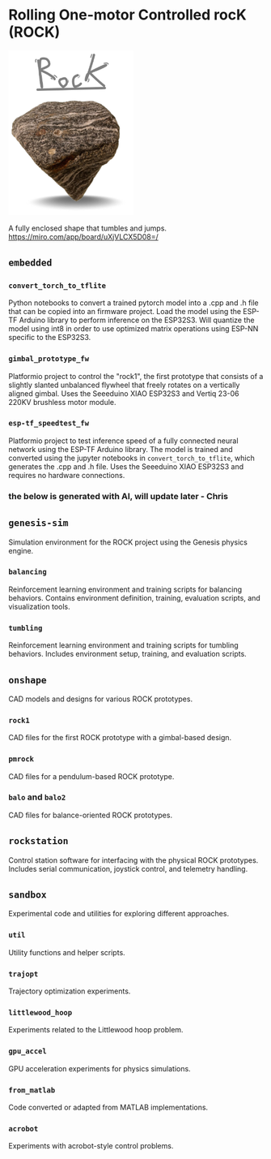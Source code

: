 # Rolling One-motor Controlled rocK (ROCK)


<p float="middle">
  <img src="media/rockbanner.png" width="49%" />
</p>

A fully enclosed shape that tumbles and jumps.
https://miro.com/app/board/uXjVLCX5D08=/

## `embedded`

### `convert_torch_to_tflite`
Python notebooks to convert a trained pytorch model into a .cpp and .h file that can be copied into an firmware project. Load the model using the ESP-TF Arduino library to perform inference on the ESP32S3. Will quantize the model using int8 in order to use optimized matrix operations using ESP-NN specific to the ESP32S3. 

### `gimbal_prototype_fw` 
Platformio project to control the "rock1", the first prototype that consists of a slightly slanted unbalanced flywheel that freely rotates on a vertically aligned gimbal. Uses the Seeeduino XIAO ESP32S3 and Vertiq 23-06 220KV brushless motor module.

### `esp-tf_speedtest_fw`
Platformio project to test inference speed of a fully connected neural network using the ESP-TF Arduino library. The model is trained and converted using the jupyter notebooks in `convert_torch_to_tflite`, which generates the .cpp and .h file. Uses the Seeeduino XIAO ESP32S3 and requires no hardware connections.

### the below is generated with AI, will update later - Chris

## `genesis-sim`
Simulation environment for the ROCK project using the Genesis physics engine.

### `balancing`
Reinforcement learning environment and training scripts for balancing behaviors. Contains environment definition, training, evaluation scripts, and visualization tools.

### `tumbling`
Reinforcement learning environment and training scripts for tumbling behaviors. Includes environment setup, training, and evaluation scripts.

## `onshape`
CAD models and designs for various ROCK prototypes.

### `rock1`
CAD files for the first ROCK prototype with a gimbal-based design.

### `pmrock`
CAD files for a pendulum-based ROCK prototype.

### `balo` and `balo2`
CAD files for balance-oriented ROCK prototypes.

## `rockstation`
Control station software for interfacing with the physical ROCK prototypes. Includes serial communication, joystick control, and telemetry handling.

## `sandbox`
Experimental code and utilities for exploring different approaches.

### `util`
Utility functions and helper scripts.

### `trajopt`
Trajectory optimization experiments.

### `littlewood_hoop`
Experiments related to the Littlewood hoop problem.

### `gpu_accel`
GPU acceleration experiments for physics simulations.

### `from_matlab`
Code converted or adapted from MATLAB implementations.

### `acrobot`
Experiments with acrobot-style control problems.

